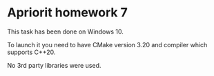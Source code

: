 # Apriorit homework 7

This task has been done on Windows 10.

To launch it you need to have CMake version 3.20 and compiler which supports C++20.

No 3rd party libraries were used.